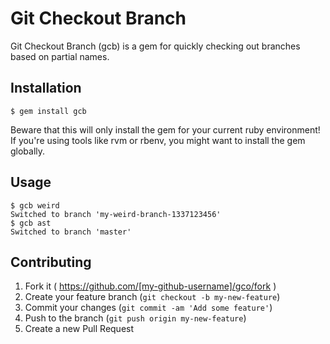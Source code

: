 # Git Checkout Branch

Git Checkout Branch (gcb) is a gem for quickly checking out branches based on partial names.

## Installation

    $ gem install gcb

Beware that this will only install the gem for your current ruby environment! If you're using tools like rvm or rbenv, you might want to install the gem globally.

## Usage

```
$ gcb weird
Switched to branch 'my-weird-branch-1337123456'
$ gcb ast
Switched to branch 'master'
```

## Contributing

1. Fork it ( https://github.com/[my-github-username]/gco/fork )
2. Create your feature branch (`git checkout -b my-new-feature`)
3. Commit your changes (`git commit -am 'Add some feature'`)
4. Push to the branch (`git push origin my-new-feature`)
5. Create a new Pull Request
